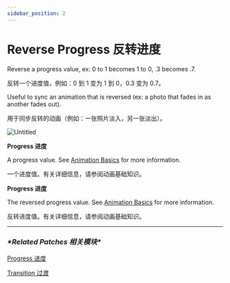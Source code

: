 ```yaml
---
sidebar_position: 2
---
```


# Reverse Progress 反转进度

Reverse a progress value, ex: 0 to 1 becomes 1 to 0, .3 becomes .7.

反转一个进度值，例如：0 到 1 变为 1 到 0，0.3 变为 0.7。

Useful to sync an animation that is reversed (ex: a photo that fades in as another fades out).

用于同步反转的动画（例如：一张照片淡入，另一张淡出）。

![Untitled](https://s3.us-west-2.amazonaws.com/secure.notion-static.com/ed853abc-433b-44e3-bd4b-7bc93f57e81f/Untitled.png?X-Amz-Algorithm=AWS4-HMAC-SHA256&X-Amz-Content-Sha256=UNSIGNED-PAYLOAD&X-Amz-Credential=AKIAT73L2G45EIPT3X45%2F20220602%2Fus-west-2%2Fs3%2Faws4_request&X-Amz-Date=20220602T182006Z&X-Amz-Expires=86400&X-Amz-Signature=5df5a8bcb18a72ca13862171960396f6b9de3582a99535d7ad9088d718fd281a&X-Amz-SignedHeaders=host&response-content-disposition=filename%20%3D%22Untitled.png%22&x-id=GetObject)

**Progress 进度**

A progress value. See [Animation Basics](https://www.notion.so/Animations-b81db69b4bcd4eb5a2ab5f31de3ce7c9) for more information.

一个进度值。有关详细信息，请参阅动画基础知识。

**Progress 进度**

The reversed progress value. See [Animation Basics](https://www.notion.so/Animations-b81db69b4bcd4eb5a2ab5f31de3ce7c9) for more information.

反转进度值。有关详细信息，请参阅动画基础知识。

------

### ***\*Related Patches 相关模块\****

[Progress 进度](https://www.notion.so/Progress-9e7dae7cad624cd9a8666d13c8d56246)

[Transition 过渡](https://www.notion.so/Transition-105402795ee34baea7dd7a6b4bb251cc)
